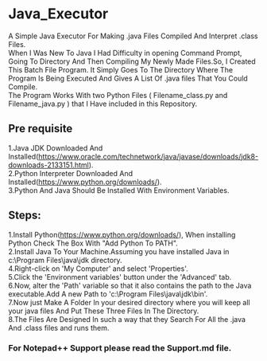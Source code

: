 # Java_Executor
A Simple Java Executor For Making .java Files Compiled And Interpret .class Files.<br>
When I Was New To Java I Had Difficulty in opening Command Prompt, Going To Directory And Then Compiling My Newly Made Files.So, I Created This Batch File Program. It Simply Goes To The Directory Where The Program Is Being Executed And Gives A List Of .java files That You Could Compile.<br>
The Program Works With two Python Files ( Filename_class.py and Filename_java.py ) that I Have included in this Repository.<br>

## Pre requisite
1.Java JDK Downloaded And Installed(https://www.oracle.com/technetwork/java/javase/downloads/jdk8-downloads-2133151.html).<br>
2.Python Interpreter Downloaded And Installed(https://www.python.org/downloads/).<br>
3.Python And Java Should Be Installed With Environment Variables.<br>

## Steps:
1.Install Python(https://www.python.org/downloads/), When installing Python Check The Box With "Add Python To PATH".<br>
2.Install Java To Your Machine.Assuming you have installed Java in c:\Program Files\java\jdk directory.<br>
4.Right-click on 'My Computer' and select 'Properties'.<br>
5.Click the 'Environment variables' button under the 'Advanced' tab.<br>
6.Now, alter the 'Path' variable so that it also contains the path to the Java executable.Add A new Path to 'c:\Program Files\java\jdk\bin'.<br>
7.Now just Make A Folder In your desired directory where you will keep all your java files And Put These Three Files In The Directory.<br>
8.The Files Are Designed In such a way that they Search For All the .java And .class files and runs them.<br>

### For Notepad++ Support please read the Support.md file.
